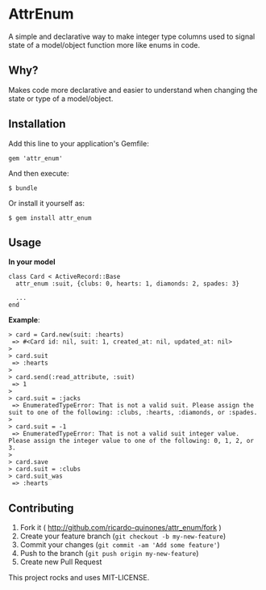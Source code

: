 # AttrEnum

A simple and declarative way to make integer type columns used to signal state of a model/object function more like enums in code.

## Why?

Makes code more declarative and easier to understand when changing the state or type of a model/object.

## Installation

Add this line to your application's Gemfile:

    gem 'attr_enum'

And then execute:

    $ bundle

Or install it yourself as:

    $ gem install attr_enum

## Usage

**In your model**

    class Card < ActiveRecord::Base
      attr_enum :suit, {clubs: 0, hearts: 1, diamonds: 2, spades: 3}

      ...
    end

**Example**:

    > card = Card.new(suit: :hearts)
     => #<Card id: nil, suit: 1, created_at: nil, updated_at: nil>
    >
    > card.suit
     => :hearts
    >
    > card.send(:read_attribute, :suit)
     => 1
    >
    > card.suit = :jacks
     => EnumeratedTypeError: That is not a valid suit. Please assign the suit to one of the following: :clubs, :hearts, :diamonds, or :spades.
    >
    > card.suit = -1
     => EnumeratedTypeError: That is not a valid suit integer value. Please assign the integer value to one of the following: 0, 1, 2, or 3.
    >
    > card.save
    > card.suit = :clubs
    > card.suit_was
     => :hearts


## Contributing

1. Fork it ( http://github.com/ricardo-quinones/attr_enum/fork )
2. Create your feature branch (`git checkout -b my-new-feature`)
3. Commit your changes (`git commit -am 'Add some feature'`)
4. Push to the branch (`git push origin my-new-feature`)
5. Create new Pull Request

This project rocks and uses MIT-LICENSE.